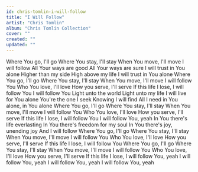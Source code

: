 ```yaml
---
id: chris-tomlin-i-will-follow
title: "I Will Follow"
artist: "Chris Tomlin"
album: "Chris Tomlin Collection"
cover: ""
created: ""
updated: ""
---
```


Where You go, I'll go
Where You stay, I'll stay
When You move, I'll move
I will follow
All Your ways are good
All Your ways are sure
I will trust in You alone
Higher than my side
High above my life
I will trust in You alone
Where You go, I'll go
Where You stay, I'll stay
When You move, I'll move
I will follow You
Who You love, I'll love
How you serve, I'll serve
If this life I lose, I will follow You
I will follow You
Light unto the world
Light unto my life
I will live for You alone
You're the one I seek
Knowing I will find
All I need in You alone, in You alone
Where You go, I'll go
Where You stay, I'll stay
When You move, I'll move
I will follow You
Who You love, I'll love
How you serve, I'll serve
If this life I lose, I will follow You
I will follow You, yeah
In You there's life everlasting
In You there's freedom for my soul
In You there's joy, unending joy
And I will follow
Where You go, I'll go
Where You stay, I'll stay
When You move, I'll move
I will follow You
Who You love, I'll love
How you serve, I'll serve
If this life I lose, I will follow You
Where You go, I'll go
Where You stay, I'll stay
When You move, I'll move
I will follow You
Who You love, I'll love
How you serve, I'll serve
If this life I lose, I will follow You, yeah
I will follow You, yeah
I will follow You, yeah
I will follow You, yeah